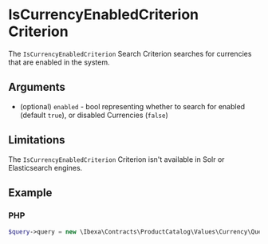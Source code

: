 # IsCurrencyEnabledCriterion Criterion

The `IsCurrencyEnabledCriterion` Search Criterion searches for currencies that are enabled in the system.

## Arguments

- (optional) `enabled` - bool representing whether to search for enabled (default `true`),
or disabled Currencies (`false`)

## Limitations

The `IsCurrencyEnabledCriterion` Criterion isn't available in Solr or Elasticsearch engines.

## Example

### PHP

``` php
$query->query = new \Ibexa\Contracts\ProductCatalog\Values\Currency\Query\Criterion\IsCurrencyEnabledCriterion();
```
